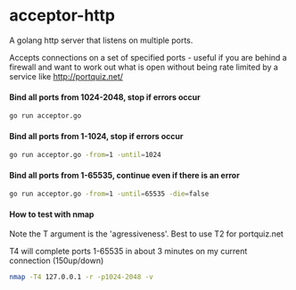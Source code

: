 # acceptor-http

A golang http server that listens on multiple ports.

Accepts connections on a set of specified ports - useful if you are behind a firewall and want to work out what is open without being rate limited by a service like http://portquiz.net/

#### Bind all ports from 1024-2048, stop if errors occur

```bash
go run acceptor.go
```

#### Bind all ports from 1-1024, stop if errors occur

```bash
go run acceptor.go -from=1 -until=1024
```

#### Bind all ports from 1-65535, continue even if there is an error

```bash
go run acceptor.go -from=1 -until=65535 -die=false
```

#### How to test with nmap

Note the T argument is the 'agressiveness'. Best to use T2 for portquiz.net

T4 will complete ports 1-65535 in about 3 minutes on my current connection (150up/down)

```bash
nmap -T4 127.0.0.1 -r -p1024-2048 -v
```